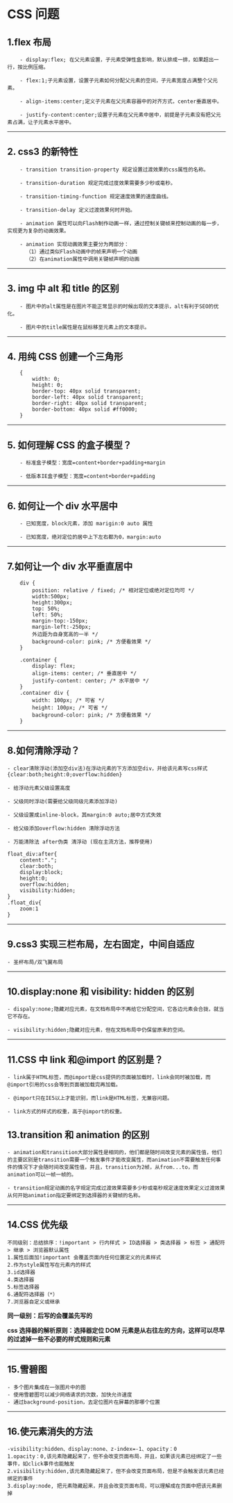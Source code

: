 # CSS 问题

## 1.flex 布局

```
    - display:flex; 在父元素设置，子元素受弹性盒影响，默认排成一排，如果超出一行，按比例压缩。

    - flex:1;子元素设置，设置子元素如何分配父元素的空间，子元素宽度占满整个父元素。

    - align-items:center;定义子元素在父元素容器中的对齐方式，center垂直居中。

    - justify-content:center;设置子元素在父元素中居中，前提是子元素没有把父元素占满，让子元素水平居中。
```

---

## 2. css3 的新特性

```
    - transition transition-property 规定设置过渡效果的css属性的名称。

    - transition-duration 规定完成过度效果需要多少秒或毫秒。

    - transition-timing-function 规定速度效果的速度曲线。

    - transition-delay 定义过渡效果何时开始。

    - animation 属性可以向Flash制作动画一样，通过控制关键帧来控制动画的每一步，实现更为复杂的动画效果。

    - animation 实现动画效果主要分为两部分：
      （1）通过类似Flash动画中的帧来声明一个动画
      （2）在animation属性中调用关键帧声明的动画
```

---

## 3. img 中 alt 和 title 的区别

```
    - 图片中的alt属性是在图片不能正常显示的时候出现的文本提示，alt有利于SEO的优化。

    - 图片中的title属性是在鼠标移至元素上的文本提示。
```

---

## 4. 用纯 CSS 创建一个三角形

```
    {
        width: 0;
        height: 0;
        border-top: 40px solid transparent;
        border-left: 40px solid transparent;
        border-right: 40px solid transparent;
        border-bottom: 40px solid #ff0000;
    }
```

---

## 5. 如何理解 CSS 的盒子模型？

```
    - 标准盒子模型：宽度=content+border+padding+margin

    - 低版本IE盒子模型：宽度=content+border+padding
```

---

## 6. 如何让一个 div 水平居中

```
    - 已知宽度，block元素，添加 marigin:0 auto 属性

    - 已知宽度，绝对定位的居中上下左右都为0，margin:auto
```

---

## 7.如何让一个 div 水平垂直居中

```
    div {
        position: relative / fixed; /* 相对定位或绝对定位均可 */
        width:500px;
        height:300px;
        top: 50%;
        left: 50%;
        margin-top:-150px;
        margin-left:-250px;
        外边距为自身宽高的一半 */
        background-color: pink; /* 方便看效果 */
    }

    .container {
        display: flex;
        align-items: center; /* 垂直居中 */
        justify-content: center; /* 水平居中 */
    }
    .container div {
        width: 100px; /* 可省 */
        height: 100px; /* 可省 */
        background-color: pink; /* 方便看效果 */
    }
```

---

## 8.如何清除浮动？

    - clear清除浮动(添加空div法)在浮动元素的下方添加空div，并给该元素写css样式{clear:both;height:0;overflow:hidden}

    - 给浮动元素父级设置高度

    - 父级同时浮动(需要给父级同级元素添加浮动)

    - 父级设置成inline-block，其margin:0 auto;居中方式失效

    - 给父级添加overflow:hidden 清除浮动方法

    - 万能清除法 after伪类 清浮动 (现在主流方法，推荐使用)

```
float_div:after{
    content:".";
    clear:both;
    display:block;
    height:0;
    overflow:hidden;
    visibility:hidden;
}
.float_div{
    zoom:1
}
```

---

## 9.css3 实现三栏布局，左右固定，中间自适应

    - 圣杯布局/双飞翼布局

---

## 10.display:none 和 visibility: hidden 的区别

    - dispaly:none;隐藏对应元素，在文档布局中不再给它分配空间，它各边元素会合拢，就当它不存在。

    - visibility:hidden;隐藏对应元素，但在文档布局中仍保留原来的空间。

---

## 11.CSS 中 link 和@import 的区别是？

    - link属于HTML标签，而@import是css提供的页面被加载时，link会同时被加载，而@import引用的css会等到页面被加载完再加载。

    - @import只在IE5以上才能识别，而link是HTML标签，无兼容问题。

    - link方式的样式的权重，高于@import的权重。

## 13.transition 和 animation 的区别

    - animation和transition大部分属性是相同的，他们都是随时间改变元素的属性值，他们的主要区别是transition需要一个触发事件才能改变属性，而animation不需要触发任何事件的情况下才会随时间改变属性值，并且，transition为2帧，从from...to，而animation可以一帧一帧的。

    - transition规定动画的名字规定完成过渡效果需要多少秒或毫秒规定速度效果定义过渡效果从何开始animation指定要绑定到选择器的关键帧的名称。

---

## 14.CSS 优先级

    不同级别：总结排序：!important > 行内样式 > ID选择器 > 类选择器 > 标签 > 通配符 > 继承 > 浏览器默认属性
    1.属性后面加!important 会覆盖页面内任何位置定义的元素样式
    2.作为style属性写在元素内的样式
    3.id选择器
    4.类选择器
    5.标签选择器
    6.通配符选择器（*）
    7.浏览器自定义或继承

**同一级别：后写的会覆盖先写的**

**css 选择器的解析原则：选择器定位 DOM 元素是从右往左的方向，这样可以尽早的过滤掉一些不必要的样式规则和元素**

---

## 15.雪碧图

    - 多个图片集成在一张图片中的图
    - 使用雪碧图可以减少网络请求的次数，加快允许速度
    - 通过background-position，去定位图片在屏幕的那哪个位置

---

## 16.使元素消失的方法

    -visibility:hidden、display:none、z-index=-1、opacity：0
    1.opacity：0,该元素隐藏起来了，但不会改变页面布局，并且，如果该元素已经绑定了一些事件，如click事件也能触发
    2.visibility:hidden,该元素隐藏起来了，但不会改变页面布局，但是不会触发该元素已经绑定的事件
    3.display:node, 把元素隐藏起来，并且会改变页面布局，可以理解成在页面中把该元素删掉
